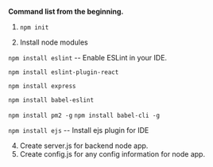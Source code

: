 **Command list from the beginning.**

1. `npm init`

2. Install node modules

 `npm install eslint` -- Enable ESLint in your IDE.
 
 `npm install eslint-plugin-react`
 
 `npm install express`
 
 `npm install babel-eslint`
 
 `npm install pm2 -g`
 `npm install babel-cli -g`
 
 `npm install ejs` -- Install ejs plugin for IDE


4. Create server.js for backend node app.
5. Create config.js for any config information for node app.

 